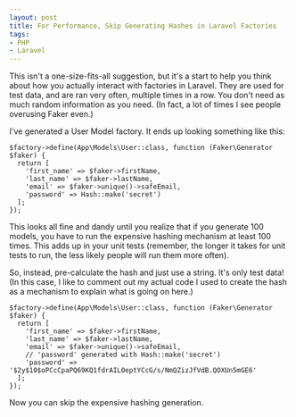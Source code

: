 ```yaml
---
layout: post
title: For Performance, Skip Generating Hashes in Laravel Factories
tags:
- PHP
- Laravel
---
```

This isn't a one-size-fits-all suggestion, but it's a start to help you think about how you actually interact with factories in Laravel.  They are used for test data, and are ran very often, multiple times in a row.  You don't need as much random information as you need.  (In fact, a lot of times I see people overusing Faker even.)

I've generated a User Model factory.  It ends up looking something like this:

```php?start_inline=true
$factory->define(App\Models\User::class, function (Faker\Generator $faker) {
  return [
    'first_name' => $faker->firstName,
    'last_name' => $faker->lastName,
    'email' => $faker->unique()->safeEmail,
    'password' => Hash::make('secret')
  ];
});
```

This looks all fine and dandy until you realize that if you generate 100 models, you have to run the expensive hashing mechanism at least 100 times.  This adds up in your unit tests (remember, the longer it takes for unit tests to run, the less likely people will run them more often).

So, instead, pre-calculate the hash and just use a string. It's only test data! (In this case, I like to comment out my actual code I used to create the hash as a mechanism to explain what is going on here.)

```php?start_inline=true
$factory->define(App\Models\User::class, function (Faker\Generator $faker) {
  return [
    'first_name' => $faker->firstName,
    'last_name' => $faker->lastName,
    'email' => $faker->unique()->safeEmail,
    // 'password' generated with Hash::make('secret')
    'password' => '$2y$10$oPCcCpaPQ69KQ1fdrAIL0eptYCcG/s/NmQZizJfVdB.QOXUn5mGE6'
  ];
});
```

Now you can skip the expensive hashing generation.